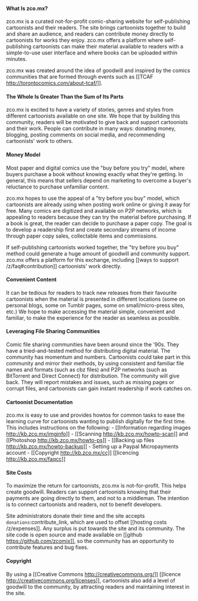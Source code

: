 #### What Is zco.mx?
zco.mx is a curated not-for-profit comic-sharing website for
self-publishing cartoonists and their readers. The site brings
cartoonists together to build and share an audience, and readers can
contribute money directly to cartoonists for works they enjoy. zco.mx
offers a platform where self-publishing cartoonists can make their
material available to readers with a simple-to-use user interface and
where books can be uploaded within minutes.

zco.mx was created around the idea of goodwill and inspired by the
comics communities that are formed through events such as [[TCAF
http://torontocomics.com/about-tcaf/]].


#### The Whole Is Greater Than the Sum of Its Parts
zco.mx is excited to have a variety of stories, genres and styles from
different cartoonists available on one site. We hope that by building
this community, readers will be motivated to give back and support
cartoonists and their work. People can contribute in many ways: donating
money, blogging, posting comments on social media, and recommending
cartoonists' work to others.


#### Money Model
Most paper and digital comics use the "buy before you try" model, where
buyers purchase a book without knowing exactly what they're getting. In
general, this means that sellers depend on marketing to overcome a
buyer's reluctance to purchase unfamiliar content.

zco.mx hopes to use the appeal of a "try before you buy" model, which
cartoonists are already using when posting work online or giving it away
for free. Many comics are digitized and available on P2P networks, which
is appealing to readers because they can try the material before
purchasing. If a book is great, the reader can decide to purchase a
paper copy. The goal is to develop a readership first and create
secondary streams of income through paper copy sales, collectable items
and commissions.

If self-publishing cartoonists worked together, the "try before you buy"
method could generate a huge amount of goodwill and community support.
zco.mx offers a platform for this exchange, including [[ways to support /z/faq#contribution]]
cartoonists' work directly.


#### Convenient Content
It can be tedious for readers to track new releases from their favourite
cartoonists when the material is presented in different locations (some
on personal blogs, some on Tumblr pages, some on small/micro-press
sites, etc.) We hope to make accessing the material simple, convenient
and familiar, to make the experience for the reader as seamless as
possible.


#### Leveraging File Sharing Communities
Comic file sharing communities have been around since the '90s. They
have a tried-and-tested method for distributing digital material. The
community has momentum and numbers. Cartoonists could take part in this
community and mirror their methods, by using consistent and familiar
file names and formats (such as cbz files) and P2P networks (such as
BitTorrent and Direct Connect) for distribution. The community will give
back. They will report mistakes and issues, such as missing pages or
corrupt files, and cartoonists can gain instant readership if work
catches on.


#### Cartoonist Documentation
zco.mx is easy to use and provides howtos for common tasks to ease the
learning curve for cartoonists wanting to publish digitally for the
first time. This includes instructions on the following:
    - [[Information regarding images http://kb.zco.mx/imginfo]]
    - [[Scanning http://kb.zco.mx/howto-scan]] and [[Photoshop http://kb.zco.mx/howto-ps]]
    - [[Backing up files http://kb.zco.mx/howto-backup]]
    - Setting up a Paypal Micropayments account
    - [[Copyright http://kb.zco.mx/cc]] [[licencing http://kb.zco.mx/faqcc]]


#### Site Costs
To maximize the return for cartoonists, zco.mx is not-for-profit. This
helps create goodwill. Readers can support cartoonists knowing that
their payments are going directly to them, and not to a middleman. The
intention is to connect cartoonists and readers, not to benefit
developers.

Site administrators donate their time and the site accepts
``donations``:contribute_link, which are used to offset [[hosting costs
/z/expenses]]. Any surplus is put towards the site and its community. The
site code is open source and made available on [[github
https://github.com/zcomix]], so the community has an opportunity to
contribute features and bug fixes.


#### Copyright
By using a [[Creative Commons http://creativecommons.org/]] [[licence
http://creativecommons.org/licenses]], cartoonists also add a level of
goodwill to the community, by attracting readers and maintaining
interest in the site.
